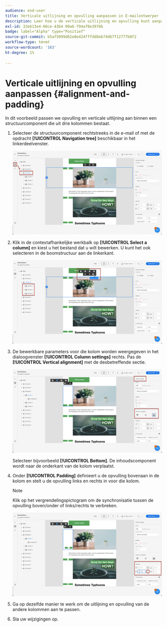 ```yaml
---
audience: end-user
title: Verticale uitlijning en opvulling aanpassen in E-mailontwerper
description: Leer hoe u de verticale uitlijning en opvulling kunt aanpassen
exl-id: 32e613e4-60ce-43b4-90a6-794af0e3976b
badge: label="Alpha" type="Positief"
source-git-commit: b5af5099d62e0e424fffdd8eb74d67f12777b0f2
workflow-type: tm+mt
source-wordcount: '163'
ht-degree: 1%

---
```



# Verticale uitlijning en opvulling aanpassen {#alignment-and-padding}

In dit voorbeeld passen we opvulling en verticale uitlijning aan binnen een structuurcomponent die uit drie kolommen bestaat.

1. Selecteer de structuurcomponent rechtstreeks in de e-mail of met de opdracht **[!UICONTROL Navigation tree]** beschikbaar in het linkerdeelvenster.

   ![](assets/alignment_1.png)

1. Klik in de contextafhankelijke werkbalk op **[!UICONTROL Select a column]** en kiest u het bestand dat u wilt bewerken. U kunt het ook selecteren in de boomstructuur aan de linkerkant.

   ![](assets/alignment_2.png)

1. De bewerkbare parameters voor die kolom worden weergegeven in het dialoogvenster **[!UICONTROL Column settings]** rechts. Pas de **[!UICONTROL Vertical alignment]** met de desbetreffende sectie.

   ![](assets/alignment_3.png)

   Selecteer bijvoorbeeld **[!UICONTROL Bottom]**. De inhoudscomponent wordt naar de onderkant van de kolom verplaatst.

1. Onder **[!UICONTROL Padding]** definieert u de opvulling bovenaan in de kolom en stelt u de opvulling links en rechts in voor die kolom.

   >[!NOTE]
   >
   >Klik op het vergrendelingspictogram om de synchronisatie tussen de opvulling boven/onder of links/rechts te verbreken.

   ![](assets/alignment_4.png)

1. Ga op dezelfde manier te werk om de uitlijning en opvulling van de andere kolommen aan te passen.

1. Sla uw wijzigingen op.
